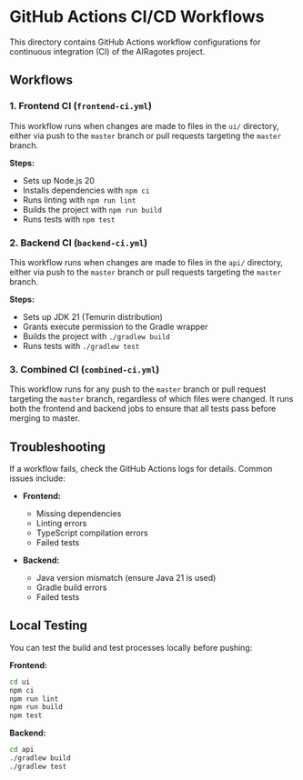 # GitHub Actions CI/CD Workflows

This directory contains GitHub Actions workflow configurations for continuous integration (CI) of the AIRagotes project.

## Workflows

### 1. Frontend CI (`frontend-ci.yml`)

This workflow runs when changes are made to files in the `ui/` directory, either via push to the `master` branch or pull requests targeting the `master` branch.

**Steps:**
- Sets up Node.js 20
- Installs dependencies with `npm ci`
- Runs linting with `npm run lint`
- Builds the project with `npm run build`
- Runs tests with `npm test`

### 2. Backend CI (`backend-ci.yml`)

This workflow runs when changes are made to files in the `api/` directory, either via push to the `master` branch or pull requests targeting the `master` branch.

**Steps:**
- Sets up JDK 21 (Temurin distribution)
- Grants execute permission to the Gradle wrapper
- Builds the project with `./gradlew build`
- Runs tests with `./gradlew test`

### 3. Combined CI (`combined-ci.yml`)

This workflow runs for any push to the `master` branch or pull request targeting the `master` branch, regardless of which files were changed. It runs both the frontend and backend jobs to ensure that all tests pass before merging to master.

## Troubleshooting

If a workflow fails, check the GitHub Actions logs for details. Common issues include:

- **Frontend:**
  - Missing dependencies
  - Linting errors
  - TypeScript compilation errors
  - Failed tests

- **Backend:**
  - Java version mismatch (ensure Java 21 is used)
  - Gradle build errors
  - Failed tests

## Local Testing

You can test the build and test processes locally before pushing:

**Frontend:**
```bash
cd ui
npm ci
npm run lint
npm run build
npm test
```

**Backend:**
```bash
cd api
./gradlew build
./gradlew test
```
